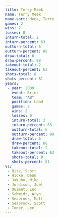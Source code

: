 ```yaml
---
title: Terry Meek
name: Terry Meek
name-sort: Meek, Terry
games: 2
wins: 2
losses: 0
inturn-total: 2
inturn-percent: 63
outturn-total: 6
outturn-percent: 88
draw-total: 6
draw-percent: 88
takeout-total: 2
takeout-percent: 63
shots-total: 8
shots-percent: 81
years:
 - year: 2009
   event: Brier
   team: "AB"
   position: Lead
   games: 2
   wins: 2
   losses: 0
   inturn-total: 2
   inturn-percent: 63
   outturn-total: 6
   outturn-percent: 88
   draw-total: 6
   draw-percent: 88
   takeout-total: 2
   takeout-percent: 63
   shots-total: 8
   shots-percent: 81
vs:
 - Bitz, Scott
 - Hicke, Dean
 - Jakubo, Mike
 - Jordison, Joel
 - Ouimet, Luc
 - Schmidt, Aryn
 - Seabrook, Matt
 - Seabrook, Scott
 - Toner, Lee
---
```

